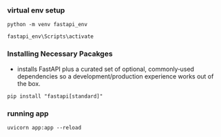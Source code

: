 ### virtual env setup
```
python -m venv fastapi_env
```
```
fastapi_env\Scripts\activate
```

### Installing Necessary Pacakges
- installs FastAPI plus a curated set of optional, commonly‑used dependencies so a development/production experience works out of the box.
```
pip install "fastapi[standard]"
```

### running app
```
uvicorn app:app --reload
```
